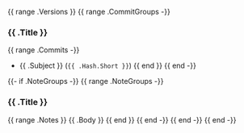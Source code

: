 {{ range .Versions }}
{{ range .CommitGroups -}}
### {{ .Title }}

{{ range .Commits -}}
* {{ .Subject }} (`{{ .Hash.Short }}`)
{{ end }}
{{ end -}}

{{- if .NoteGroups -}}
{{ range .NoteGroups -}}
### {{ .Title }}

{{ range .Notes }}
{{ .Body }}
{{ end }}
{{ end -}}
{{ end -}}
{{ end -}}